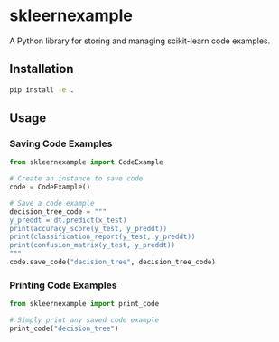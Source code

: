 # skleernexample

A Python library for storing and managing scikit-learn code examples.

## Installation

```bash
pip install -e .
```

## Usage

### Saving Code Examples
```python
from skleernexample import CodeExample

# Create an instance to save code
code = CodeExample()

# Save a code example
decision_tree_code = """
y_preddt = dt.predict(x_test)
print(accuracy_score(y_test, y_preddt))
print(classification_report(y_test, y_preddt))
print(confusion_matrix(y_test, y_preddt))
"""
code.save_code("decision_tree", decision_tree_code)
```

### Printing Code Examples
```python
from skleernexample import print_code

# Simply print any saved code example
print_code("decision_tree")
```
